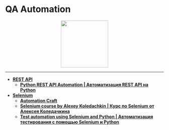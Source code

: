 # QA Automation

<div id="header" align="center">
  <img src="https://encrypted-tbn0.gstatic.com/images?q=tbn:ANd9GcTkGn9x-dWmqCgxntmVOzaZ_9xjDKDjUxp5yyP1SlQEMYVZ1q7C29tH5T_T8ODUJ7k1yK8&usqp=CAU" width="150"/>
</div>

---

- [**REST API**](https://github.com/vypiemzalyubov/qa-automation/tree/main/REST%20API)
  - [**Python REST API Automation | Автоматизация REST API на Python**](https://github.com/vypiemzalyubov/qa-automation/tree/main/REST%20API/Python%20REST%20API%20Automation)
- [**Selenium**](https://github.com/vypiemzalyubov/qa-automation/tree/main/Selenium)
  - [**Automation Craft**](https://github.com/vypiemzalyubov/qa-automation/tree/main/Selenium/Automation%20Craft)
  - [**Selenium course by Alexey Koledachkin | Курс по Selenium от Алексея Коледачкина**](https://github.com/vypiemzalyubov/qa-automation/tree/main/Selenium/Selenium%20course%20by%20Alexey%20Koledachkin)
  - [**Test automation using Selenium and Python | Автоматизация тестирования с помощью Selenium и Python**](https://github.com/vypiemzalyubov/qa-automation/tree/main/Selenium/Test%20automation%20using%20Selenium%20and%20Python)
